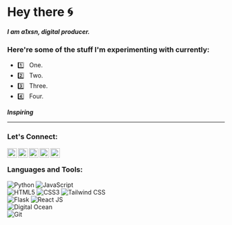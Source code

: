 # Hey there 🌀

_**I am a1xsn, digital producer.**_

### Here're some of the stuff I'm experimenting with currently:

- 1️⃣ &nbsp; One.
- 2️⃣ &nbsp; Two.
- 3️⃣ &nbsp; Three.
- 4️⃣ &nbsp; Four.

_**Inspiring**_

---

### Let's Connect:
[<img align="left" alt="a1xsn | Github" width="22px" src="https://cdn.jsdelivr.net/npm/simple-icons@v3/icons/github.svg" />][GitHub]
[<img align="left" alt="a1xsn | Instagram" width="22px" src="https://cdn.jsdelivr.net/npm/simple-icons@v3/icons/instagram.svg" />][Instagram]
[<img align="left" alt="a1xsn | LinkedIn" width="22px" src="https://cdn.jsdelivr.net/npm/simple-icons@v3/icons/linkedin.svg" />][LinkedIn]
[<img align="left" alt="a1xsn | Twitter" width="22px" src="https://cdn.jsdelivr.net/npm/simple-icons@v3/icons/twitter.svg" />][Twitter]
<a href="mailto:a1xsn@protonmail.com.com">
  <img align="left" width="22px" src="https://cdn.jsdelivr.net/npm/simple-icons@v3/icons/gmail.svg" />
</a>

<br>

### Languages and Tools:

  ![Python](https://img.shields.io/badge/-Python-333333?style=flat&logo=python)
  ![JavaScript](https://img.shields.io/badge/-JavaScript-333333?style=flat&logo=javascript)  
  ![HTML5](https://img.shields.io/badge/-HTML5-333333?style=flat&logo=HTML5)
  ![CSS3](https://img.shields.io/badge/-CSS3-333333?style=flat&logo=CSS3&logoColor=1572B6)
  ![Tailwind CSS](https://img.shields.io/badge/-Tailwind%20CSS-333333?style=flat&logo=tailwindcss)  
  ![Flask](https://img.shields.io/badge/-Flask-000000?style=flat&logo=flask)
  ![React JS](https://img.shields.io/badge/-React%20JS-333333?style=flat&logo=react)  
  ![Digital Ocean](https://img.shields.io/badge/-Digital%20Ocean-333333?style=flat&logo=digitalocean)  
  ![Git](https://img.shields.io/badge/-Git-333333?style=flat&logo=git)  

<!--- Links of Social Sites --->
[LinkedIn]: https://www.linkedin.com/in/artem-aleksashin/
[Instagram]: https://www.instagram.com/alexasshin/
[GitHub]: https://github.com/a1xsn/
[Twitter]: https://twitter.com/a1xsn/
